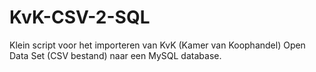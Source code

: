# KvK-CSV-2-SQL
Klein script voor het importeren van KvK (Kamer van Koophandel) Open Data Set (CSV bestand) naar een MySQL database.
